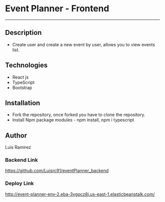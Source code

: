 # Event Planner - Frontend
***

## Description
- Create user and create a new event by user, allows you to view events list. 


## Technologies
- React js 
- TypeScript
- Bootstrap

## Installation
- Fork the repository, once forked you have to clone the repository.
- Install Npm package modules - npm install, npm i typescript


## Author

Luis Ramirez

### Backend Link
https://github.com/Luisrc91/eventPlanner_backend 

### Deploy Link

http://event-planner-env-2.eba-3vgpcz8i.us-east-1.elasticbeanstalk.com/
